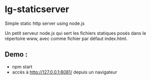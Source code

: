 # lg-staticserver
Simple static http server using node.js

Un petit serveur node.js qui sert les fichiers statiques posés dans le répertoire www, avec comme fichier par défaut index.html.

## Demo :
- npm start
- accès à http://127.0.0.1:8081/ depuis un navigateur
